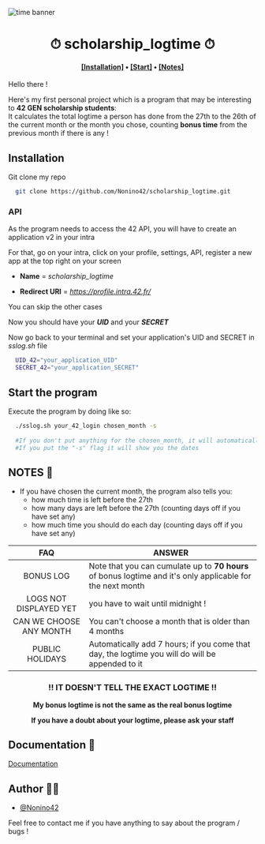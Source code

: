 ![time banner](https://kiwiorthoticservices.com/wp-content/uploads/saving-time-banner.jpg)

<h1 align="center">⏱ scholarship_logtime ⏱</h1>

<h4 align="center"><a href="https://github.com/Nonino42/scholarship_logtime#installation">[Installation]</a> • <a href="https://github.com/Nonino42/scholarship_logtime#start-the-program">[Start]</a> • <a href="https://github.com/Nonino42/scholarship_logtime#notes">[Notes]</a></h4>

Hello there !

Here's my first personal project which is a program that may be interesting to **42 GEN scholarship students**:  
It calculates the total logtime a person has done from the 27th to the 26th of the current month or the month you chose, counting **bonus time** from the previous month if there is any !   

<a name="installation"/>

## Installation

Git clone my repo

```bash
  git clone https://github.com/Nonino42/scholarship_logtime.git
```

### API

As the program needs to access the 42 API, you will have to create an application v2 in your intra

For that, go on your intra, click on your profile, settings, API, register a new app at the top right on your screen

- **Name** = _scholarship_logtime_

- **Redirect URI** = _https://profile.intra.42.fr/_

You can skip the other cases

Now you should have your **_UID_** and your **_SECRET_**

Now go back to your terminal and set your application's UID and SECRET in _sslog.sh_ file

```bash
  UID_42="your_application_UID"
  SECRET_42="your_application_SECRET"
```

<a name="start"/>

## Start the program

Execute the program by doing like so:

```bash
  ./sslog.sh your_42_login chosen_month -s
  
  #If you don't put anything for the chosen_month, it will automatically choose the current month
  #If you put the "-s" flag it will show you the dates
```

<a name="notes"/>

## NOTES 📝
   -  If you have chosen the current month, the program also tells you:
      - how much time is left before the 27th
      - how many days are left before the 27th (counting days off if you have set any)
      - how much time you should do each day (counting days off if you have set any)

| FAQ | ANSWER |
| :-: | --- |
| BONUS LOG | Note that you can cumulate up to **70 hours** of bonus logtime and it's only applicable for the next month |
| LOGS NOT DISPLAYED YET | you have to wait until midnight ! |
| CAN WE CHOOSE ANY MONTH | You can't choose a month that is older than 4 months |
| PUBLIC HOLIDAYS | Automatically add 7 hours; if you come that day, the logtime you will do will be appended to it |

<h3 align="center">‼️ IT DOESN'T TELL THE EXACT LOGTIME ‼️</h3>

<div align="center">
   <p><strong>My bonus logtime is not the same as the real bonus logtime</strong></p>
   <p><strong>If you have a doubt about your logtime, please ask your staff</strong></p>
</div>

<a name="documentation"/>

## Documentation 📕

[Documentation](https://api.intra.42.fr/apidoc/guides/getting_started)


## Author 👨‍💻

- [@Nonino42](https://www.github.com/Nonino42)

Feel free to contact me if you have anything to say about the program / bugs !
